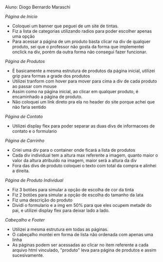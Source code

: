 Aluno: Diogo Bernardo Maraschi

*Página de Inicio*
- Coloquei um banner que peguei de um site de tintas.
- Fiz a lista de categorias utilizando radios para poder escolher apenas uma opção
- Para acessar a página de um produto basta clicar na div de qualquer produto, sei que o professor não gosta da forma que implementei onclick na div, porém da outra forma não consegui fazer funcionar.

*Página de Produtos*
- É basicamente a mesma estrutura de produtos da página inicial, utilizei grip para formas a grade dos produtos
- Utilizei tranform com hover para mover para cima a div de cada produto ao passar com mouse
- Assim como na página inicial, ao clicar em qualquer produto, é encaminhado a página de produto.
- Não coloquei um link direto pra ela no header do site porque achei que não faria sentido

*Página de Contato*
- Utilizei display flex para poder separar as duas divs de informacoes de contato e o formulario

*Página de Carrinho*
- Criei uma div para o container onde ficará a lista de produtos
- Cada div individual tem a altura max referente a imagem, quanto maior o valor da altura atribuido na imagem, maior será a altura da div
- Fora das divs de produto coloquei o texto com total da compra e alinhei a direita.

*Página de Produto Individual*

- Fiz 3 botões para simular a opção de escolha de cor da tinta
- Fiz 2 botões para simular a opção de escolha do tamanho da lata
- Fiz uma descrição do produto
- Dividi o formulario e a img em 50% para que eles ocupem metade do pai, e utilizei display flex para deixar lado a lado.




*Cabeçalho e Footer*
- Utilizei a mesma estrutura em todas as páginas.
- O cabeçalho montei em forma de lista não ordenada com apenas uma linha
- As páginas podem ser acessadas ao clicar no item referente a cada arquivo html vinculado, "produto" leva para página de produtos e assim sucesivamente.
